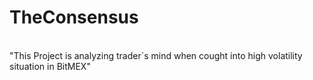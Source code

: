 # TheConsensus
<br>
"This Project is analyzing trader`s mind when cought into high volatility situation in BitMEX"